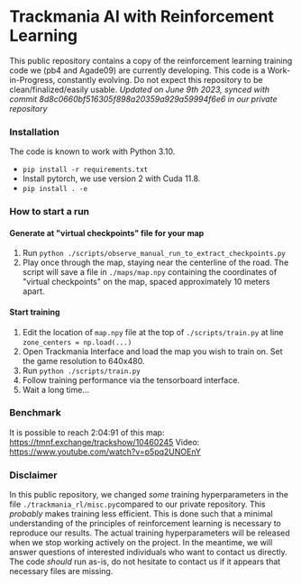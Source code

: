 # Trackmania AI with Reinforcement Learning
This public repository contains a copy of the reinforcement learning training code we (pb4 and Agade09) are currently developing.
This code is a Work-in-Progress, constantly evolving. Do not expect this repository to be clean/finalized/easily usable.
*Updated on June 9th 2023, synced with commit 8d8c0660bf516305f898a20359a929a59994f6e6 in our private repository*

### Installation
The code is known to work with Python 3.10.
- `pip install -r requirements.txt`
- Install pytorch, we use version 2 with Cuda 11.8.
- `pip install . -e`

### How to start a run
#### Generate at "virtual checkpoints" file for your map
1) Run `python ./scripts/observe_manual_run_to_extract_checkpoints.py`
2) Play once through the map, staying near the centerline of the road. The script will save a file in `./maps/map.npy` containing the coordinates of "virtual checkpoints" on the map, spaced approximately 10 meters apart.

#### Start training
1) Edit the location of `map.npy` file at the top of `./scripts/train.py` at line `zone_centers = np.load(...)`
2) Open Trackmania Interface and load the map you wish to train on. Set the game resolution to 640x480.
3) Run `python ./scripts/train.py`
4) Follow training performance via the tensorboard interface.
5) Wait a long time...

### Benchmark
It is possible to reach 2:04:91 of this map: https://tmnf.exchange/trackshow/10460245
Video: https://www.youtube.com/watch?v=p5pq2UNOEnY

### Disclaimer
In this public repository, we changed *some* training hyperparameters in the file `./trackmania_rl/misc.py`compared to our private repository. This *probably* makes training less efficient. This is done such that a minimal understanding of the principles of reinforcement learning is necessary to reproduce our results.
The actual training hyperparameters will be released when we stop working actively on the project. In the meantime, we will answer questions of interested individuals who want to contact us directly.
The code *should* run as-is, do not hesitate to contact us if it appears that necessary files are missing.